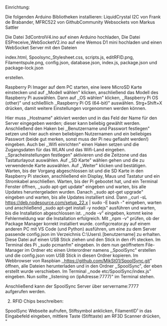 Einrichtung:

Die folgenden Arduino Bibliotheken installieren:
    LiquidCrystal I2C von Frank de Brabander,
    MFRC522 von GithubCommunity
    Websockets von Markus Sattler

Die Datei 3dControlV4.ino auf einen Arduino hochladen,
Die Datei ESPreceive_WebSocketV2.ino auf eine Wemos D1 mini hochladen 
und einen WebSocket Server mit den Dateien 

index.html, 
Spoolsync_Stylesheet.css,
scripts.js,
editRFID.png,
Filamentspule.png,
config.json,
database.json,
index.js,
package.json
und package-lock.json

erstellen. 

Raspberry Pi Imager auf dem PC starten, eine leere MicroSD Karte einstecken und auf ,,Modell wählen" klicken, anschließend das Modell des Raspberry Pi auswählen.
Dann auf ,,OS wählen" klicken, ,,Raspberry Pi OS (other)" und schließlich ,,Raspberry Pi OS (64-bit)" auswählen.
Strg+Shift+X drücken, damit weitere Einstellungen vorgenommen werden können.

Hier muss ,,Hostname" aktiviert werden und in das Feld der Name für den Server eingegeben werden; dieser kann beliebig gewählt werden.
Anschließend den Haken bei ,,Benutzername und Passwort festlegen" setzen und hier auch einen beliebigen Nutzernamen und ein beliebiges Passwort (beide gut merken, sonst muss der Pi neu geflasht werden!) eingeben.
Auch bei ,,Wifi einrichten" einen Haken setzen und die Zugangsdaten für das WLAN und das Wifi-Land eingeben.
,,Spracheinstellungen festlegen" aktivieren und die Zeitzone und das Tastaturlayout auswählen.
Auf ,,SD Karte" wählen gehen und die zu verwendende Karte auswählen. 
Auf ,,Weiter" klicken und bestätigen.
Warten, bis der Vorgang abgeschlossen ist und die SD Karte in den Raspberry Pi stecken, anschließend ein Display, Maus und Tastatur und ein Stromkabel anschließen.
Warten, bis der Pi gebootet hat, und ein Terminal Fenster öffnen, ,,sudo apt-get update" eingeben und warten, bis alle Updates heruntergeladen wurden. Danach ,,sudo apt-get upgrade" eingeben und warten, bis alle Updates installiert sind. 
Dann ,,curl -sL https://deb.nodesource.com/setup_22.x | sudo -E bash -" eingeben, warten und anschließend ,,sudo apt-get install -y nodejs" ausführen und warten, bis die Installation abgeschlossen ist. ,,node -v" eingeben, kommt keine Fehlermeldung war die Installation erfolgreich. 
Mit ,,npm -v" prüfen, ob der Package Manager korrekt installiert wurde. configcreator.py auf einem anderen PC mit VS Code (und Python) ausführen, um eine zu dem Server passende config.json im Verzeichnis C:\Users\ [benutzername] zu erhalten. 
Diese Datei auf einen USB Stick ziehen und den Stick in den rPi stecken. Im Terminal des Pi ,,sudo pcmanfm" eingeben. In dem nun geöffnetem File-Manager im Ordner etc einen Unterordner namens ,,SpoolSync" erstellen und die config.json vom USB Stick in diesen Ordner kopieren.
Im Webbrowser von Raspbian ,,https://github.com/MikSt01/SpoolSync.git" öffnen, alle Dateien herunterladen und in den Ordner ,,SpoolSync", der eben erstellt wurde verschieben. Im Terminal ,,node etc/SpoolSync/index.js" eingeben. Nun sollte ,,listening on (ipAdresse:7777)" im Terminal stehen.




Anschließend kann der SpoolSync Server über servername:7777 aufgerufen werden.

2. RFID Chips beschreiben:

SpoolSync Webseite aufrufen, Stiftsymbol anklicken, 
FilamentID¹ in das Eingabefeld eingeben, 
mittlere Taste (Stifttaste) am RF3D Scanner drücken, 
"
